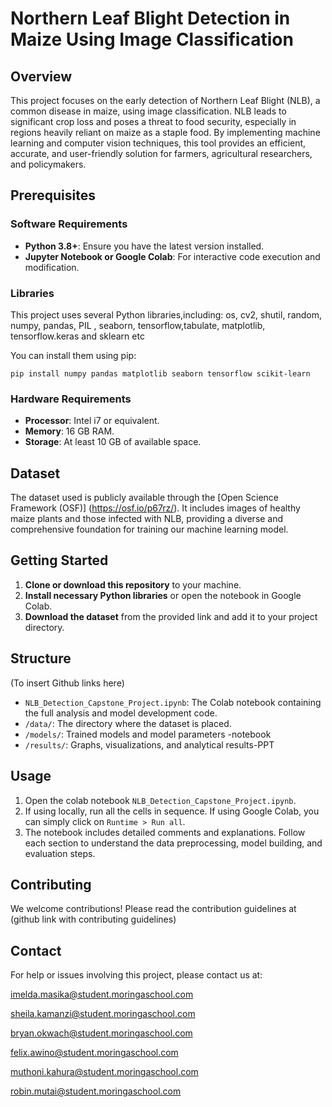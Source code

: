 # Northern Leaf Blight Detection in Maize Using Image Classification

## Overview

This project focuses on the early detection of Northern Leaf Blight (NLB), a common disease in maize, using image classification. NLB leads to significant crop loss and poses a threat to food security, especially in regions heavily reliant on maize as a staple food. By implementing machine learning and computer vision techniques, this tool provides an efficient, accurate, and user-friendly solution for farmers, agricultural researchers, and policymakers.

## Prerequisites

### Software Requirements

- **Python 3.8+**: Ensure you have the latest version installed.
- **Jupyter Notebook or Google Colab**: For interactive code execution and modification.

### Libraries

This project uses several Python libraries,including:
 os, cv2, shutil, random, numpy, pandas, PIL , seaborn, tensorflow,tabulate, matplotlib, tensorflow.keras and  sklearn etc

 You can install them using pip:
```
pip install numpy pandas matplotlib seaborn tensorflow scikit-learn
```

### Hardware Requirements

- **Processor**: Intel i7 or equivalent.
- **Memory**: 16 GB RAM.
- **Storage**: At least 10 GB of available space.

## Dataset

The dataset used is publicly available through the [Open Science Framework (OSF)] (https://osf.io/p67rz/). It includes images of healthy maize plants and those infected with NLB, providing a diverse and comprehensive foundation for training our machine learning model.

## Getting Started

1. **Clone or download this repository** to your machine.
2. **Install necessary Python libraries** or open the notebook in Google Colab.
3. **Download the dataset** from the provided link and add it to your project directory.

## Structure
(To insert Github links here)
- `NLB_Detection_Capstone_Project.ipynb`: The Colab notebook containing the full analysis and model development code.
- `/data/`: The directory where the dataset is placed.
- `/models/`: Trained models and model parameters -notebook
- `/results/`: Graphs, visualizations, and analytical results-PPT

## Usage

1. Open the colab notebook `NLB_Detection_Capstone_Project.ipynb`.
2. If using locally, run all the cells in sequence. If using Google Colab, you can simply click on `Runtime > Run all`.
3. The notebook includes detailed comments and explanations. Follow each section to understand the data preprocessing, model building, and evaluation steps.

## Contributing

We welcome contributions! Please read the contribution guidelines at (github link with contributing guidelines)

## Contact

For help or issues involving this project, please contact us at:

imelda.masika@student.moringaschool.com

sheila.kamanzi@student.moringaschool.com

bryan.okwach@student.moringaschool.com

felix.awino@student.moringaschool.com

muthoni.kahura@student.moringaschool.com

robin.mutai@student.moringaschool.com

